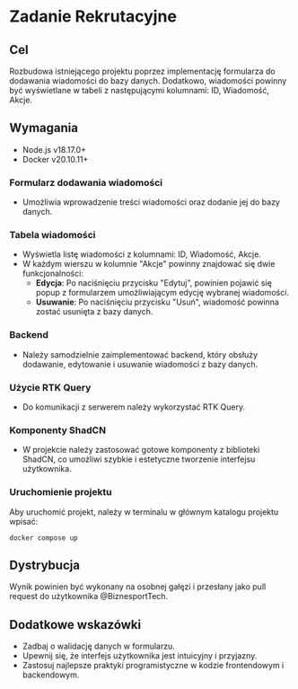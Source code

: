 # Zadanie Rekrutacyjne

## Cel

Rozbudowa istniejącego projektu poprzez implementację formularza do dodawania wiadomości do bazy danych. Dodatkowo, wiadomości powinny być wyświetlane w tabeli z następującymi kolumnami: ID, Wiadomość, Akcje.

## Wymagania

- Node.js v18.17.0+
- Docker v20.10.11+

### Formularz dodawania wiadomości

- Umożliwia wprowadzenie treści wiadomości oraz dodanie jej do bazy danych.

### Tabela wiadomości

- Wyświetla listę wiadomości z kolumnami: ID, Wiadomość, Akcje.
- W każdym wierszu w kolumnie "Akcje" powinny znajdować się dwie funkcjonalności:
  - **Edycja**: Po naciśnięciu przycisku "Edytuj", powinien pojawić się popup z formularzem umożliwiającym edycję wybranej wiadomości.
  - **Usuwanie**: Po naciśnięciu przycisku "Usuń", wiadomość powinna zostać usunięta z bazy danych.

### Backend

- Należy samodzielnie zaimplementować backend, który obsłuży dodawanie, edytowanie i usuwanie wiadomości z bazy danych.

### Użycie RTK Query

- Do komunikacji z serwerem należy wykorzystać RTK Query.

### Komponenty ShadCN

- W projekcie należy zastosować gotowe komponenty z biblioteki ShadCN, co umożliwi szybkie i estetyczne tworzenie interfejsu użytkownika.

### Uruchomienie projektu

Aby uruchomić projekt, należy w terminalu w głównym katalogu projektu wpisać:

```
docker compose up
```

## Dystrybucja

Wynik powinien być wykonany na osobnej gałęzi i przesłany jako pull request do użytkownika @BiznesportTech.

## Dodatkowe wskazówki

- Zadbaj o walidację danych w formularzu.
- Upewnij się, że interfejs użytkownika jest intuicyjny i przyjazny.
- Zastosuj najlepsze praktyki programistyczne w kodzie frontendowym i backendowym.
